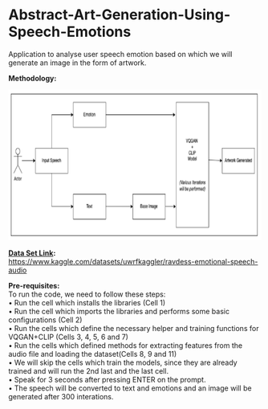# Abstract-Art-Generation-Using-Speech-Emotions

Application to analyse user speech emotion based on which we will generate an image in the form of artwork.

<b>Methodology:</b>

<img src="https://github.com/htolani/Abstract-Art-Generation-Using-Speech-Emotions/blob/main/System%20Architecture.png" width="750" height="300">

<b><a href="https://www.kaggle.com/datasets/uwrfkaggler/ravdess-emotional-speech-audio">Data Set Link</a>:</b><br/>
https://www.kaggle.com/datasets/uwrfkaggler/ravdess-emotional-speech-audio


<b>Pre-requisites:</b><br/>
To run the code, we need to follow these steps:<br/>
• Run the cell which installs the libraries (Cell 1)<br/>
• Run the cell which imports the libraries and performs some basic configurations (Cell 2)<br/>
• Run the cells which define the necessary helper and training functions for VQGAN+CLIP (Cells 3, 4, 5, 6 and 7)<br/>
• Run the cells which defined methods for extracting features from the audio file and loading the dataset(Cells 8, 9 and 11)<br/>
• We will skip the cells which train the models, since they are already trained and will run the 2nd last and the last cell.<br/>
• Speak for 3 seconds after pressing ENTER on the prompt.<br/>
• The speech will be converted to text and emotions and an image will be generated after 300 interations.<br/>
